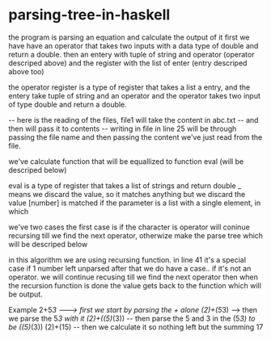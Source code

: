 # parsing-tree-in-haskell
the program is parsing an equation and calculate the output of it 
first we have have an operator that takes two inputs with a data type of double and return a double.
then an entery with tuple of string and operator (operator descriped above)
and the register with the list of enter (entry descriped above too)

the operator register is a type of register that takes a list a entry, and the entery take tuple of string and an operator
and the operator takes two input of type double and return a double. 

 -- here is the reading of  the files, file1 will take the content in abc.txt
 -- and then will pass it to contents 
 -- writing in file in line 25 will be through passing the file name and then passing the content we've just read from the file.
 
 we've calculate function that will be equallized to function eval (will be descriped below)

eval is a type of register that takes a list of strings and return double
 _ means we discard the value, so it matches anything but we discard the value
[number] is matched if the parameter is a list with a single element, in which

we've two cases the first case is if the character is operator will coninue recursing till we find the next operator, otherwize make the parse tree which will be descriped below

in this algorithm we are using recursing function.
in line 41 it's a special case if 1 number left unparsed
after that we do have a case.. if it's not an operator. we will continue recusing till we find the next operator
then when the recursion function is done the value gets back to the function which will be output.

Example
2+5*3  ---> first we start by parsing the + alone
(2)+(5*3) --> then we parse the 5*3 with it 
(2)+((5)*(3)) -- then parse the 5 and 3 in the (5*3) to be ((5)*(3))
(2)+(15) -- then we calculate it so nothing left but the summing
17
